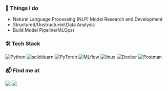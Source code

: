 ### 🚀 Things I do

- Natural Language Processing (NLP) Model Research and Development
- Structured/Unstructured Data Analysis
- Build Model Pipeline(MLOps)

### 🛠️ Tech Stack

![Python](https://img.shields.io/badge/Python-3776AB.svg?&style=flat&logo=Python&logoColor=white)
![scikitlearn](https://img.shields.io/badge/scikitlearn-F7931E.svg?&style=flat&logo=scikitlearn&logoColor=white)
![PyTorch](https://img.shields.io/badge/PyTorch-EE4C2C.svg?&style=flat&logo=PyTorch&logoColor=white)
![MLflow](https://img.shields.io/badge/MLflow-0194E2.svg?&style=flat&logo=MLflow&logoColor=white)
![linux](https://img.shields.io/badge/linux-FCC624.svg?&style=flat&logo=linux&logoColor=black)
![Docker](https://img.shields.io/badge/Docker-2496ED.svg?&style=flat&logo=Docker&logoColor=white)
![Postman](https://img.shields.io/badge/postman-FF6C37.svg?&style=flat&logo=Postman&logoColor=white)

### 📬 Find me at

<a href="https://www.linkedin.com/in/%EC%9E%AC%EC%98%81-%EC%8B%A0-53a27618a/" target="_blank"><img src="https://img.shields.io/badge/LinkedIn-0A66C2?style=flat&logo=Linkedin&logoColor=white"/></a>
<a href="skek1511@gmail.com" target="_blank"><img src="https://img.shields.io/badge/Gmail-EA4335?style=flat&logo=Gmail&logoColor=white"/></a>
